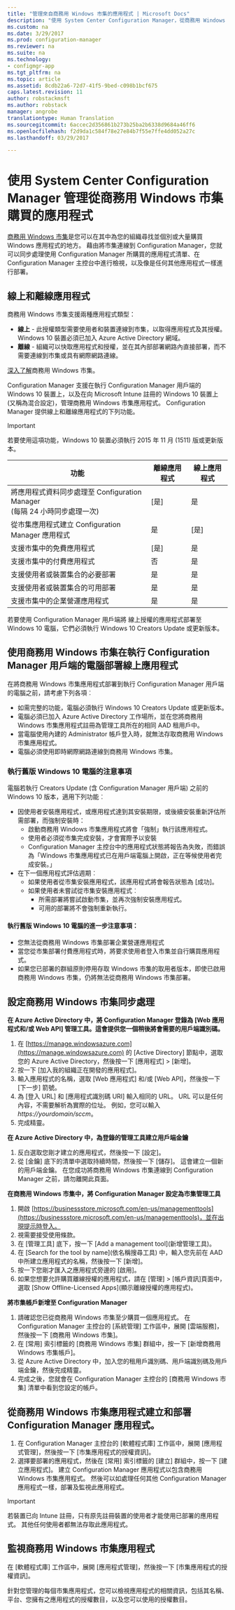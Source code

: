 ```yaml
---
title: "管理來自商務用 Windows 市集的應用程式 | Microsoft Docs"
description: "使用 System Center Configuration Manager，從商務用 Windows 市集管理和部署應用程式。"
ms.custom: na
ms.date: 3/29/2017
ms.prod: configuration-manager
ms.reviewer: na
ms.suite: na
ms.technology:
- configmgr-app
ms.tgt_pltfrm: na
ms.topic: article
ms.assetid: 8cdb22a6-72d7-41f5-9bed-c098b1bcf675
caps.latest.revision: 11
author: robstackmsft
ms.author: robstack
manager: angrobe
translationtype: Human Translation
ms.sourcegitcommit: 6accec2d356861b273b25ba2b6338d9684a46ff6
ms.openlocfilehash: f2d9da1c584f78e27e84b7f55e7ffe4dd052a27c
ms.lasthandoff: 03/29/2017

---
```


# <a name="manage-apps-from-the-windows-store-for-business-with-system-center-configuration-manager"></a>使用 System Center Configuration Manager 管理從商務用 Windows 市集購買的應用程式
[商務用 Windows 市集](https://www.microsoft.com/business-store)是您可以在其中為您的組織尋找並個別或大量購買 Windows 應用程式的地方。 藉由將市集連線到 Configuration Manager，您就可以同步處理使用 Configuration Manager 所購買的應用程式清單、在 Configuration Manager 主控台中進行檢視，以及像是任何其他應用程式一樣進行部署。


## <a name="online-and-offline-apps"></a>線上和離線應用程式

商務用 Windows 市集支援兩種應用程式類型：

- **線上** - 此授權類型需要使用者和裝置連線到市集，以取得應用程式及其授權。 Windows 10 裝置必須已加入 Azure Active Directory 網域。
- **離線** - 組織可以快取應用程式和授權，並在其內部部署網路內直接部署，而不需要連線到市集或具有網際網路連線。

[深入了解](https://technet.microsoft.com/itpro/windows/whats-new/windows-store-for-business-overview?f=255&MSPPError=-2147217396)商務用 Windows 市集。

Configuration Manager 支援在執行 Configuration Manager 用戶端的 Windows 10 裝置上，以及在向 Microsoft Intune 註冊的 Windows 10 裝置上 (又稱為混合設定)，管理商務用 Windows 市集應用程式。 Configuration Manager 提供線上和離線應用程式的下列功能。

> [!IMPORTANT]
> 若要使用這項功能，Windows 10 裝置必須執行 2015 年 11 月 (1511) 版或更新版本。


|功能|離線應用程式|線上應用程式|
|------------|------------|------------|
|將應用程式資料同步處理至 Configuration Manager<br>(每隔 24 小時同步處理一次)|[是]|是|
|從市集應用程式建立 Configuration Manager 應用程式|是|[是]|
|支援市集中的免費應用程式|[是]|是|
|支援市集中的付費應用程式|否|是|
|支援使用者或裝置集合的必要部署|是|是|
|支援使用者或裝置集合的可用部署|是|是|
|支援市集中的企業營運應用程式|是|是|

若要使用 Configuration Manager 用戶端將 線上授權的應用程式部署至 Windows 10 電腦，它們必須執行 Windows 10 Creators Update 或更新版本。

## <a name="deploying-online-apps-using-the-windows-store-for-business-with-pcs-that-run-the-configuration-manager-client"></a>使用商務用 Windows 市集在執行 Configuration Manager 用戶端的電腦部署線上應用程式
在將商務用 Windows 市集應用程式部署到執行 Configuration Manager 用戶端的電腦之前，請考慮下列各項︰

- 如需完整的功能，電腦必須執行 Windows 10 Creators Update 或更新版本。
- 電腦必須已加入 Azure Active Directory 工作場所，並在您將商務用 Windows 市集應用程式註冊為管理工具所在的相同 AAD 租用戶中。
- 當電腦使用內建的 Administrator 帳戶登入時，就無法存取商務用 Windows 市集應用程式。
- 電腦必須使用即時網際網路連線到商務用 Windows 市集。

### <a name="notes-for-pcs-running-earlier-versions-of-windows-10"></a>執行舊版 Windows 10 電腦的注意事項
電腦若執行 Creators Update (含 Configuration Manager 用戶端) 之前的 Windows 10 版本，適用下列功能︰


- 因使用者安裝應用程式，或應用程式達到其安裝期限，或後續安裝重新評估所需部署，而強制安裝時：
    - 啟動商務用 Windows 市集應用程式將會「強制」執行該應用程式。 
    - 使用者必須從市集完成安裝，才會實際予以安裝
    - Configuration Manager 主控台中的應用程式狀態將報告為失敗，而錯誤為「Windows 市集應用程式已在用戶端電腦上開啟，正在等候使用者完成安裝。」
- 在下一個應用程式評估週期︰
    - 如果使用者從市集安裝應用程式，該應用程式將會報告狀態為 [成功]。 
    - 如果使用者未嘗試從市集安裝應用程式︰
        - 所需部署將嘗試啟動市集，並再次強制安裝應用程式。
        - 可用的部署將不會強制重新執行。

#### <a name="further-notes-for-pcs-running-earlier-versions-of-windows-10"></a>執行舊版 Windows 10 電腦的進一步注意事項：

- 您無法從商務用 Windows 市集部署企業營運應用程式
- 當您從市集部署付費應用程式時，將要求使用者登入市集並自行購買應用程式。
- 如果您已部署的群組原則停用存取 Windows 市集的取用者版本，即使已啟用商務用 Windows 市集，仍將無法從商務用 Windows 市集部署。


## <a name="set-up-windows-store-for-business-synchronization"></a>設定商務用 Windows 市集同步處理

**在 Azure Active Directory 中，將 Configuration Manager 登錄為 [Web 應用程式和/或 Web API] 管理工具。這會提供您一個稍後將會需要的用戶端識別碼。**
1. 在 [https://manage.windowsazure.com](https://manage.windowsazure.com) 的 [Active Directory] 節點中，選取您的 Azure Active Directory，然後按一下 [應用程式] > [新增]。
2.  按一下 [加入我的組織正在開發的應用程式]。
3.  輸入應用程式的名稱，選取 [Web 應用程式] 和/或 [Web API]，然後按一下 [下一步] 箭號。
4.  為 [登入 URL] 和 [應用程式識別碼 URI] 輸入相同的 URL。 URL 可以是任何內容，不需要解析為實際的位址。 例如，您可以輸入 *https://yourdomain/sccm*。
5.  完成精靈。

**在 Azure Active Directory 中，為登錄的管理工具建立用戶端金鑰**
1.  反白選取您剛才建立的應用程式，然後按一下 [設定]。
2.  從 [金鑰] 底下的清單中選取持續時間，然後按一下 [儲存]。 這會建立一個新的用戶端金鑰。 在您成功將商務用 Windows 市集連線到 Configuration Manager 之前，請勿離開此頁面。

**在商務用 Windows 市集中，將 Configuration Manager 設定為市集管理工具**
1.  開啟 [https://businessstore.microsoft.com/en-us/managementtools](https://businessstore.microsoft.com/en-us/managementtools)，並在出現提示時登入。
2.  視需要接受使用條款。
3.  在 [管理工具] 底下，按一下 [Add a management tool]\(新增管理工具)。
4.  在 [Search for the tool by name]\(依名稱搜尋工具) 中，輸入您先前在 AAD 中所建立應用程式的名稱，然後按一下 [新增]。
5.  按一下您剛才匯入之應用程式旁邊的 [啟用]。
6.  如果您想要允許購買離線授權的應用程式，請在 [管理] > [帳戶資訊]頁面中，選取 [Show Offline-Licensed Apps]\(顯示離線授權的應用程式)。

**將市集帳戶新增至 Configuration Manager**

1. 請確認您已從商務用 Windows 市集至少購買一個應用程式。 在 Configuration Manager 主控台的 [系統管理] 工作區中，展開 [雲端服務]，然後按一下 [商務用 Windows 市集]。
2.  在 [常用] 索引標籤的 [商務用 Windows 市集] 群組中，按一下 [新增商務用 Windows 市集帳戶]。 
3.  從 Azure Active Directory 中，加入您的租用戶識別碼、用戶端識別碼及用戶端金鑰，然後完成精靈。
4. 完成之後，您就會在 Configuration Manager 主控台的 [商務用 Windows 市集] 清單中看到您設定的帳戶。


## <a name="create-and-deploy-a-configuration-manager-application-from-a-windows-store-for-business-app"></a>從商務用 Windows 市集應用程式建立和部署 Configuration Manager 應用程式。
1.  在 Configuration Manager 主控台的 [軟體程式庫] 工作區中，展開 [應用程式管理]，然後按一下 [市集應用程式的授權資訊]。
2.  選擇要部署的應用程式，然後在 [常用] 索引標籤的 [建立] 群組中，按一下 [建立應用程式]。
建立 Configuration Manager 應用程式以包含商務用 Windows 市集應用程式。 然後可以如處理任何其他 Configuration Manager 應用程式一樣，部署及監視此應用程式。
> [!IMPORTANT]
> 若裝置已向 Intune 註冊，只有原先註冊裝置的使用者才能使用已部署的應用程式。 其他任何使用者都無法存取此應用程式。

## <a name="monitor-windows-store-for-business-apps"></a>監視商務用 Windows 市集應用程式

在 [軟體程式庫] 工作區中，展開 [應用程式管理]，然後按一下 [市集應用程式的授權資訊]。

針對您管理的每個市集應用程式，您可以檢視應用程式的相關資訊，包括其名稱、平台、您擁有之應用程式的授權數目，以及您可以使用的授權數目。

